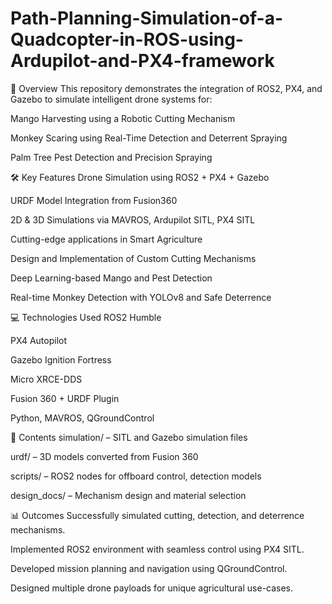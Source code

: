 # Path-Planning-Simulation-of-a-Quadcopter-in-ROS-using-Ardupilot-and-PX4-framework

🚀 Overview
This repository demonstrates the integration of ROS2, PX4, and Gazebo to simulate intelligent drone systems for:

Mango Harvesting using a Robotic Cutting Mechanism

Monkey Scaring using Real-Time Detection and Deterrent Spraying

Palm Tree Pest Detection and Precision Spraying

🛠️ Key Features
Drone Simulation using ROS2 + PX4 + Gazebo

URDF Model Integration from Fusion360

2D & 3D Simulations via MAVROS, Ardupilot SITL, PX4 SITL

Cutting-edge applications in Smart Agriculture

Design and Implementation of Custom Cutting Mechanisms

Deep Learning-based Mango and Pest Detection

Real-time Monkey Detection with YOLOv8 and Safe Deterrence

💻 Technologies Used
ROS2 Humble

PX4 Autopilot

Gazebo Ignition Fortress

Micro XRCE-DDS

Fusion 360 + URDF Plugin

Python, MAVROS, QGroundControl

📁 Contents
simulation/ – SITL and Gazebo simulation files

urdf/ – 3D models converted from Fusion 360

scripts/ – ROS2 nodes for offboard control, detection models

design_docs/ – Mechanism design and material selection

📊 Outcomes
Successfully simulated cutting, detection, and deterrence mechanisms.

Implemented ROS2 environment with seamless control using PX4 SITL.

Developed mission planning and navigation using QGroundControl.

Designed multiple drone payloads for unique agricultural use-cases.
